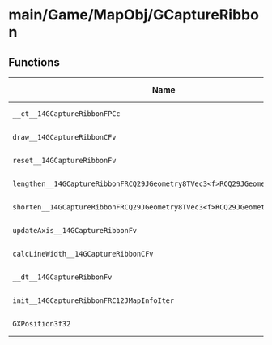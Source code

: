 # main/Game/MapObj/GCaptureRibbon

## Functions

| Name | Address | Match % |
|------|---------|---------|
| `__ct__14GCaptureRibbonFPCc` | `0x801E1420` | :x: (0.0%) |
| `draw__14GCaptureRibbonCFv` | `0x801E146C` | :x: (0.0%) |
| `reset__14GCaptureRibbonFv` | `0x801E1704` | :x: (0.0%) |
| `lengthen__14GCaptureRibbonFRCQ29JGeometry8TVec3<f>RCQ29JGeometry8TVec3<f>` | `0x801E1714` | :x: (0.0%) |
| `shorten__14GCaptureRibbonFRCQ29JGeometry8TVec3<f>RCQ29JGeometry8TVec3<f>` | `0x801E176C` | :x: (0.0%) |
| `updateAxis__14GCaptureRibbonFv` | `0x801E17C4` | :x: (0.0%) |
| `calcLineWidth__14GCaptureRibbonCFv` | `0x801E1A30` | :x: (0.0%) |
| `__dt__14GCaptureRibbonFv` | `0x801E1A90` | :x: (0.0%) |
| `init__14GCaptureRibbonFRC12JMapInfoIter` | `0x801E1AEC` | :x: (0.0%) |
| `GXPosition3f32` | `0x801E1B88` | :x: (0.0%) |